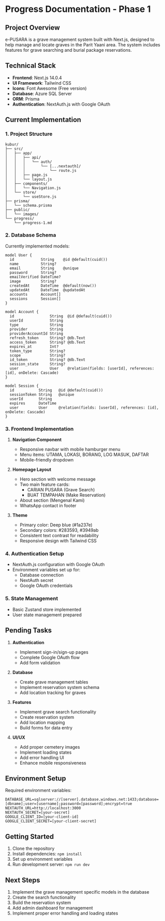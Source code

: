 # Progress Documentation - Phase 1

## Project Overview
e-PUSARA is a grave management system built with Next.js, designed to help manage and locate graves in the Parit Yaani area. The system includes features for grave searching and burial package reservations.

## Technical Stack
- **Frontend**: Next.js 14.0.4
- **UI Framework**: Tailwind CSS
- **Icons**: Font Awesome (Free version)
- **Database**: Azure SQL Server
- **ORM**: Prisma
- **Authentication**: NextAuth.js with Google OAuth

## Current Implementation

### 1. Project Structure
```
kubur/
├── src/
│   ├── app/
│   │   ├── api/
│   │   │   └── auth/
│   │   │       └── [...nextauth]/
│   │   │           └── route.js
│   │   ├── page.js
│   │   └── layout.js
│   ├── components/
│   │   └── Navigation.js
│   └── store/
│       └── useStore.js
├── prisma/
│   └── schema.prisma
├── public/
│   └── images/
└── progress/
    └── progress-1.md
```

### 2. Database Schema
Currently implemented models:
```prisma
model User {
  id            String    @id @default(cuid())
  name          String?
  email         String    @unique
  password      String?
  emailVerified DateTime?
  image         String?
  createdAt     DateTime  @default(now())
  updatedAt     DateTime  @updatedAt
  accounts      Account[]
  sessions      Session[]
}

model Account {
  id                String  @id @default(cuid())
  userId            String
  type              String
  provider          String
  providerAccountId String
  refresh_token     String? @db.Text
  access_token      String? @db.Text
  expires_at        Int?
  token_type        String?
  scope             String?
  id_token          String? @db.Text
  session_state     String?
  user              User    @relation(fields: [userId], references: [id], onDelete: Cascade)
}

model Session {
  id           String   @id @default(cuid())
  sessionToken String   @unique
  userId       String
  expires      DateTime
  user         User     @relation(fields: [userId], references: [id], onDelete: Cascade)
}
```

### 3. Frontend Implementation
1. **Navigation Component**
   - Responsive navbar with mobile hamburger menu
   - Menu items: UTAMA, LOKASI, BORANG, LOG MASUK, DAFTAR
   - Mobile-friendly dropdown

2. **Homepage Layout**
   - Hero section with welcome message
   - Two main feature cards:
     - CARIAN PUSARA (Grave Search)
     - BUAT TEMPAHAN (Make Reservation)
   - About section (Mengenal Kami)
   - WhatsApp contact in footer

3. **Theme**
   - Primary color: Deep blue (#1a237e)
   - Secondary colors: #283593, #3949ab
   - Consistent text contrast for readability
   - Responsive design with Tailwind CSS

### 4. Authentication Setup
- NextAuth.js configuration with Google OAuth
- Environment variables set up for:
  - Database connection
  - NextAuth secret
  - Google OAuth credentials

### 5. State Management
- Basic Zustand store implemented
- User state management prepared

## Pending Tasks
1. **Authentication**
   - Implement sign-in/sign-up pages
   - Complete Google OAuth flow
   - Add form validation

2. **Database**
   - Create grave management tables
   - Implement reservation system schema
   - Add location tracking for graves

3. **Features**
   - Implement grave search functionality
   - Create reservation system
   - Add location mapping
   - Build forms for data entry

4. **UI/UX**
   - Add proper cemetery images
   - Implement loading states
   - Add error handling UI
   - Enhance mobile responsiveness

## Environment Setup
Required environment variables:
```env
DATABASE_URL=sqlserver://[server].database.windows.net:1433;database=[dbname];user=[username];password=[password];encrypt=true
NEXTAUTH_URL=http://localhost:3000
NEXTAUTH_SECRET=[your-secret]
GOOGLE_CLIENT_ID=[your-client-id]
GOOGLE_CLIENT_SECRET=[your-client-secret]
```

## Getting Started
1. Clone the repository
2. Install dependencies: `npm install`
3. Set up environment variables
4. Run development server: `npm run dev`

## Next Steps
1. Implement the grave management specific models in the database
2. Create the search functionality
3. Build the reservation system
4. Add admin dashboard for management
5. Implement proper error handling and loading states
